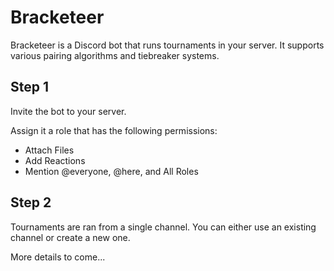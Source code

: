 # Bracketeer

Bracketeer is a Discord bot that runs tournaments in your server. It supports various pairing algorithms and tiebreaker systems.

## Step 1

Invite the bot to your server.

Assign it a role that has the following permissions:

* Attach Files
* Add Reactions
* Mention @everyone, @here, and All Roles

## Step 2

Tournaments are ran from a single channel. You can either use an existing channel or create a new one.

More details to come...
